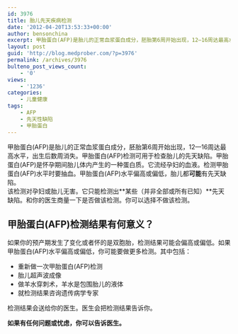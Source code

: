 ```yaml
---
id: 3976
title: 胎儿先天疾病检测
date: '2012-04-20T13:53:33+00:00'
author: bensonchina
excerpt: 甲胎蛋白(AFP)是胎儿的正常血浆蛋白成分，胚胎第6周开始出现，12—16周达最高水平，出生后数周消失。甲胎蛋白(AFP)检测可用于检查胎儿的先天缺陷。
layout: post
guid: 'http://blog.medprober.com/?p=3976'
permalink: /archives/3976
bulteno_post_views_count:
    - '0'
views:
    - '1236'
categories:
    - 儿童健康
tags:
    - AFP
    - 先天性缺陷
    - 甲胎蛋白
---
```


甲胎蛋白(AFP)是胎儿的正常血浆蛋白成分，胚胎第6周开始出现，12—16周达最高水平，出生后数周消失。甲胎蛋白(AFP)检测可用于检查胎儿的先天缺陷。甲胎蛋白(AFP)是怀孕期间胎儿体内产生的一种蛋白质。它流经孕妇的血液。检测甲胎蛋白(AFP)水平时要抽血。甲胎蛋白(AFP)水平偏高或偏低，胎儿都**可能**有先天缺陷。   
该检测对孕妇或胎儿无害。它只能检测出**某些（并非全部或所有已知）**先天缺陷。和你的医生商量一下是否做该检测。你可以选择不做该检测。

## 甲胎蛋白(AFP)检测结果有何意义？

如果你的预产期发生了变化或者怀的是双胞胎，检测结果可能会偏高或偏低。如果甲胎蛋白(AFP)水平偏高或偏低，你可能要做更多检测。其中包括：

- 重新做一次甲胎蛋白(AFP)检测
- 胎儿超声波成像
- 做羊水穿刺术，羊水是包围胎儿的液体
- 就检测结果咨询遗传病学专家

检测结果会送给你的医生。医生会把检测结果告诉你。

**如果有任何问题或忧虑，你可以告诉医生。**